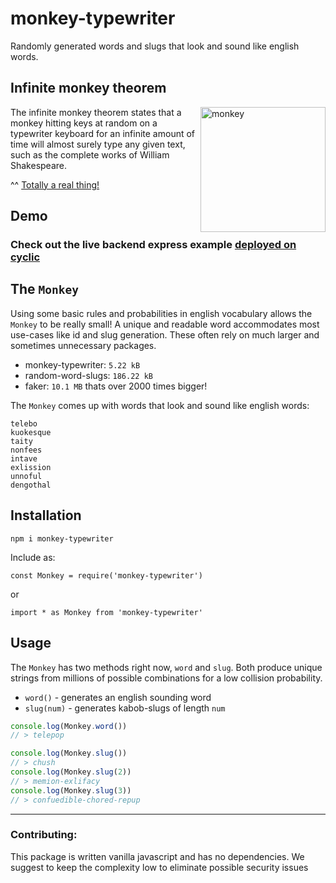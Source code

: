 # monkey-typewriter
Randomly generated words and slugs that look and sound like english words. 


## Infinite monkey theorem
<img align="right" src="https://upload.wikimedia.org/wikipedia/commons/thumb/3/3c/Chimpanzee_seated_at_typewriter.jpg/440px-Chimpanzee_seated_at_typewriter.jpg" alt="monkey" width="200"/>

The infinite monkey theorem states that a monkey hitting keys at random on a typewriter keyboard for an infinite amount of time will almost surely type any given text, such as the complete works of William Shakespeare.

^^ [Totally a real thing!](https://en.wikipedia.org/wiki/Infinite_monkey_theorem)

## Demo
### Check out the live backend express example [deployed on cyclic](https://app.cyclic.sh)

## The `Monkey`  

Using some basic rules and probabilities in english vocabulary allows the `Monkey` to be really small! 
A unique and readable word accommodates most use-cases like id and slug generation. These often rely on much larger and sometimes unnecessary packages. 
- monkey-typewriter: `5.22 kB`
- random-word-slugs: `186.22 kB`
- faker: `10.1 MB` thats over 2000 times bigger!

The `Monkey` comes up with words that look and sound like english words:

```
telebo
kuokesque
taity
nonfees
intave
exlission
unnoful
dengothal
```

## Installation
```
npm i monkey-typewriter
```

Include as:
```
const Monkey = require('monkey-typewriter')
```
or
```
import * as Monkey from 'monkey-typewriter'
```

## Usage
The `Monkey` has two methods right now, `word` and `slug`. Both produce unique strings from millions of possible combinations for a low collision probability. 

- `word()` - generates an english sounding word
- `slug(num)` - generates kabob-slugs of length `num` 
  
```js
console.log(Monkey.word())
// > telepop
```
```js
console.log(Monkey.slug())
// > chush
console.log(Monkey.slug(2))
// > memion-exlifacy
console.log(Monkey.slug(3))
// > confuedible-chored-repup
```



----------
### Contributing:
This package is written vanilla javascript and has no dependencies. We suggest to keep the complexity low to eliminate possible security issues

